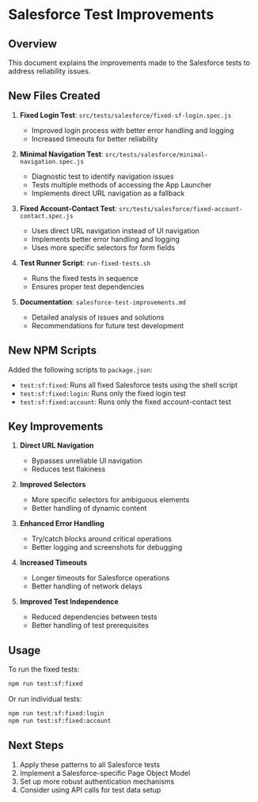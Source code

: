 # Salesforce Test Improvements

## Overview

This document explains the improvements made to the Salesforce tests to address reliability issues.

## New Files Created

1. **Fixed Login Test**: `src/tests/salesforce/fixed-sf-login.spec.js`
   - Improved login process with better error handling and logging
   - Increased timeouts for better reliability

2. **Minimal Navigation Test**: `src/tests/salesforce/minimal-navigation.spec.js`
   - Diagnostic test to identify navigation issues
   - Tests multiple methods of accessing the App Launcher
   - Implements direct URL navigation as a fallback

3. **Fixed Account-Contact Test**: `src/tests/salesforce/fixed-account-contact.spec.js`
   - Uses direct URL navigation instead of UI navigation
   - Implements better error handling and logging
   - Uses more specific selectors for form fields

4. **Test Runner Script**: `run-fixed-tests.sh`
   - Runs the fixed tests in sequence
   - Ensures proper test dependencies

5. **Documentation**: `salesforce-test-improvements.md`
   - Detailed analysis of issues and solutions
   - Recommendations for future test development

## New NPM Scripts

Added the following scripts to `package.json`:

- `test:sf:fixed`: Runs all fixed Salesforce tests using the shell script
- `test:sf:fixed:login`: Runs only the fixed login test
- `test:sf:fixed:account`: Runs only the fixed account-contact test

## Key Improvements

1. **Direct URL Navigation**
   - Bypasses unreliable UI navigation
   - Reduces test flakiness

2. **Improved Selectors**
   - More specific selectors for ambiguous elements
   - Better handling of dynamic content

3. **Enhanced Error Handling**
   - Try/catch blocks around critical operations
   - Better logging and screenshots for debugging

4. **Increased Timeouts**
   - Longer timeouts for Salesforce operations
   - Better handling of network delays

5. **Improved Test Independence**
   - Reduced dependencies between tests
   - Better handling of test prerequisites

## Usage

To run the fixed tests:

```bash
npm run test:sf:fixed
```

Or run individual tests:

```bash
npm run test:sf:fixed:login
npm run test:sf:fixed:account
```

## Next Steps

1. Apply these patterns to all Salesforce tests
2. Implement a Salesforce-specific Page Object Model
3. Set up more robust authentication mechanisms
4. Consider using API calls for test data setup